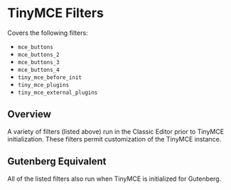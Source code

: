 # TinyMCE Filters

Covers the following filters:

* `mce_buttons`
* `mce_buttons_2`
* `mce_buttons_3`
* `mce_buttons_4`
* `tiny_mce_before_init`
* `tiny_mce_plugins`
* `tiny_mce_external_plugins`

## Overview

A variety of filters (listed above) run in the Classic Editor prior to TinyMCE initialization. These filters permit customization of the TinyMCE instance.

## Gutenberg Equivalent

All of the listed filters also run when TinyMCE is initialized for Gutenberg.
